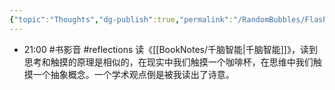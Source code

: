 ```yaml
---
{"topic":"Thoughts","dg-publish":true,"permalink":"/RandomBubbles/FlashThoughts/2025-07-23/","dgPassFrontmatter":true,"noteIcon":""}
---
```



- 21:00 #书影音 #reflections 读《[[BookNotes/千脑智能\|千脑智能]]》，读到思考和触摸的原理是相似的，在现实中我们触摸一个咖啡杯，在思维中我们触摸一个抽象概念。一个学术观点倒是被我读出了诗意。 